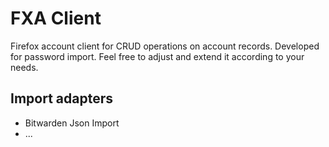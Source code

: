 # FXA Client

Firefox account client for CRUD operations on account records. Developed for password import. Feel free to adjust and
extend it according to your needs.

## Import adapters

- Bitwarden Json Import
- ...